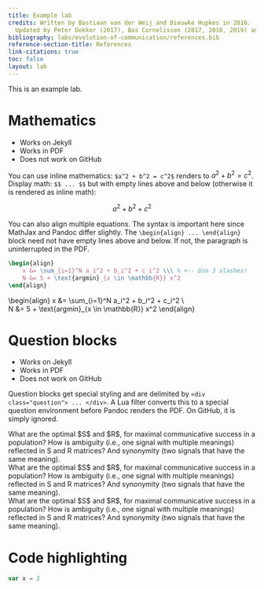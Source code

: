 ```yaml
---
title: Example lab
credits: Written by Bastiaan van der Weij and Dieuwke Hupkes in 2016.  
  Updated by Peter Dekker (2017), Bas Cornelissen (2017, 2018, 2019) and Marianne de Heer Kloots (2018).
bibliography: labs/evolution-of-communication/references.bib
reference-section-title: References
link-citations: true
toc: false
layout: lab
---
```


This is an example lab.

Mathematics
===========

- Works on Jekyll
- Works in PDF
- Does not work on GitHub

You can use inline mathematics: `$a^2 + b^2 = c^2$` renders to $a^2 + b^2 = c^2$.
Display math: `$$ ... $$` but with empty lines above and below (otherwise it is
rendered as inline math):

$$ a^2 + b^2 + c^2$$

You can also align multiple equations. The syntax is important here since 
MathJax and Pandoc differ slightly. The `\begin{align} ... \end{align}` block
need not have empty lines above and below. If not, the paragraph is 
uninterrupted in the PDF.

```latex
\begin{align}
    x &= \sum_{i=1}^N a_i^2 + b_i^2 + c_i^2 \\\ % <-- Use 3 slashes!
    N &= 5 + \text{argmin}_{x \in \mathbb{R}} x^2
\end{align}
```

\begin{align}
x &= \sum_{i=1}^N a_i^2 + b_i^2 + c_i^2 \\\
N &= 5 + \text{argmin}_{x \in \mathbb{R}} x^2
\end{align}

Question blocks
===============

- Works on Jekyll
- Works in PDF
- Does not work on GitHub

Question blocks get special styling and are delimited by `<div class="question">
... </div>`. A Lua filter converts this to a special question environment
before Pandoc renders the PDF. On GitHub, it is simply ignored.

<div class="question">
What are the optimal $S$ and $R$, for maximal communicative success in a
population? How is ambiguity (i.e., one signal with multiple meanings)
reflected in S and R matrices? And synonymity (two signals that have the
same meaning).
</div>

<div class="exercise">
What are the optimal $S$ and $R$, for maximal communicative success in a
population? How is ambiguity (i.e., one signal with multiple meanings)
reflected in S and R matrices? And synonymity (two signals that have the
same meaning).
</div>

<div class="question">
What are the optimal $S$ and $R$, for maximal communicative success in a
population? How is ambiguity (i.e., one signal with multiple meanings)
reflected in S and R matrices? And synonymity (two signals that have the
same meaning).
</div>


Code highlighting
=================

```javascript
var x = 2
```
